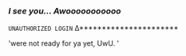 



### _I see you... Awooooooooooo_







`UNAUTHORIZED LOGIN`
∆**********************





'were not ready for ya yet, UwU.  '

